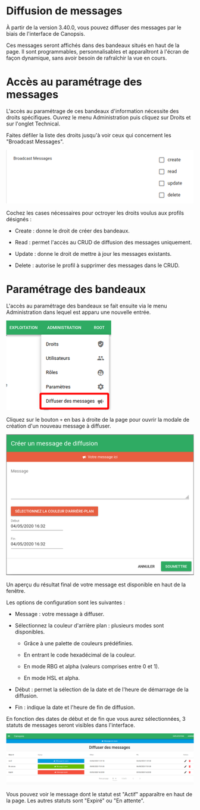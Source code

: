 # Diffusion de messages

À partir de la version 3.40.0, vous pouvez diffuser des messages par le biais de l'interface de Canopsis.

Ces messages seront affichés dans des bandeaux situés en haut de la page. Il sont programmables, personnalisables et apparaîtront à l'écran de façon dynamique, sans avoir besoin de rafraîchir la vue en cours.

# Accès au paramétrage des messages

L'accès au paramétrage de ces bandeaux d'information nécessite des droits spécifiques. Ouvrez le menu Administration puis cliquez sur Droits et sur l'onglet Technical.

Faites défiler la liste des droits jusqu'à voir ceux qui concernent les "Broadcast Messages".

![Droits CRUD diffuser des messages](img/droits-crud-broadcast-messages.png)

Cochez les cases nécessaires pour octroyer les droits voulus aux profils désignés :

- Create : donne le droit de créer des bandeaux.

- Read : permet l'accès au CRUD de diffusion des messages uniquement.

- Update : donne le droit de mettre à jour les messages existants.

- Delete : autorise le profil à supprimer des messages dans le CRUD.

# Paramétrage des bandeaux

L'accès au paramétrage des bandeaux se fait ensuite via le menu Administration dans lequel est apparu une nouvelle entrée.

![Accès CRUD diffuser des messages](img/acces-crud-broadcast-messages.png)

Cliquez sur le bouton `+` en bas à droite de la page pour ouvrir la modale de création d'un nouveau message à diffuser.

![Modale de création nouveau message](img/modale-creation-broadcast-message.png)

Un aperçu du résultat final de votre message est disponible en haut de la fenêtre.

Les options de configuration sont les suivantes :

- Message : votre message à diffuser.

- Sélectionnez la couleur d'arrière plan : plusieurs modes sont disponibles.

    - Grâce à une palette de couleurs prédéfinies.

    - En entrant le code hexadécimal de la couleur.

    - En mode RBG et alpha (valeurs comprises entre 0 et 1).

    - En mode HSL et alpha.

- Début : permet la sélection de la date et de l'heure de démarrage de la diffusion.

- Fin : indique la date et l'heure de fin de diffusion.

En fonction des dates de début et de fin que vous aurez sélectionnées, 3 statuts de messages seront visibles dans l'interface.

![Affichage des différents types de messages](img/differents-types-de-broadcast-messages.png)

Vous pouvez voir le message dont le statut est "Actif" apparaître en haut de la page. Les autres statuts sont "Expiré" ou "En attente".

